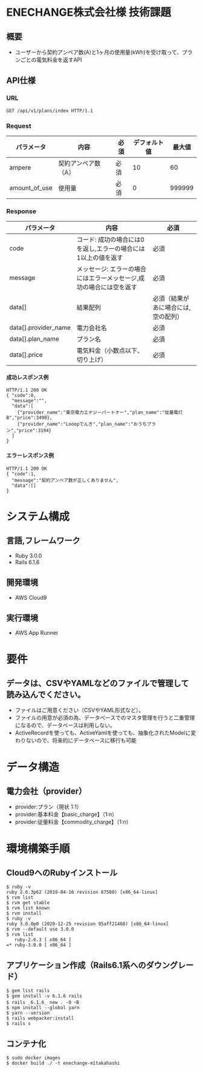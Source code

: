 # ENECHANGE株式会社様 技術課題
## 概要
- ユーザーから契約アンペア数(A)と1ヶ月の使用量(kWh)を受け取って、プランごとの電気料金を返すAPI


## API仕様

### URL

```
GET /api/v1/plans/index HTTP/1.1
```

### Request

| パラメータ | 内容 | 必須 | デフォルト値 | 最大値 |
|  ---  |  ---  |  ---  |  ---  |  ---  |
| ampere | 契約アンペア数（A） | 必須 | 10 | 60 |
| amount_of_use | 使用量 | 必須 | 0 | 999999 |

### Response

| パラメータ | 内容 | 必須 |
|  ---  |  ---  |  ---  |
| code | コード: 成功の場合には0を返し,エラーの場合には1以上の値を返す | 必須 |
| message | メッセージ: エラーの場合にはエラーメッセージ,成功の場合には空を返す | 必須 |
| data[] | 結果配列 | 必須（結果があに場合には,空の配列） |
| data[].provider_name | 電力会社名 | 必須 |
| data[].plan_name | プラン名 | 必須 |
| data[].price | 電気料金（小数点以下、切り上げ） | 必須 |



#### 成功レスポンス例

```
HTTP/1.1 200 OK
{ "code":0,
  "message":"",
  "data":[
    {"provider_name":"東京電力エナジーパートナー","plan_name":"従量電灯B","price":3490},
    {"provider_name":"Looopでんき","plan_name":"おうちプラン","price":3194}
  ]
}
```

#### エラーレスポンス例

```
HTTP/1.1 200 OK
{ "code":1,
  "message":"契約アンペア数が正しくありません",
  "data":[]
}
```

# システム構成

## 言語,フレームワーク
- Ruby 3.0.0
- Rails 6.1.6

## 開発環境
- AWS Cloud9

## 実行環境
- AWS App Runner

# 要件
## データは、CSVやYAMLなどのファイルで管理して読み込んでください。
- ファイルはご用意ください（CSVやYAML形式など）。
- ファイルの用意が必須の為、データベースでのマスタ管理を行うと二重管理になるので、データベースは利用しない。
- ActiveRecordを使っても、ActiveYamlを使っても、抽象化されたModelに変わりないので、将来的にデータベースに移行も可能

# データ構造
## 電力会社（provider）
- provider:プラン（現状 1:1）
- provider:基本料金【basic_charge】（1:n）
- provider:従量料金【commodity_charge】（1:n）

# 環境構築手順
## Cloud9へのRubyインストール

```
$ ruby -v
ruby 2.6.3p62 (2019-04-16 revision 67580) [x86_64-linux]
$ rvm list
$ rvm get stable
$ rvm list known
$ rvm install
$ ruby -v
ruby 3.0.0p0 (2020-12-25 revision 95aff21468) [x86_64-linux]
$ rvm --default use 3.0.0
$ rvm list
   ruby-2.6.3 [ x86_64 ]
=* ruby-3.0.0 [ x86_64 ]
```

## アプリケーション作成（Rails6.1系へのダウングレード）

```
$ gem list rails
$ gem install -v 6.1.6 rails
$ rails _6.1.6_ new . -O ｰB
$ npm install --global yarn
$ yarn --version
$ rails webpacker:install
$ rails s
```

## コンテナ化

```
$ sudo docker images
$ docker build ./ -t enechange-m1takahashi
```


